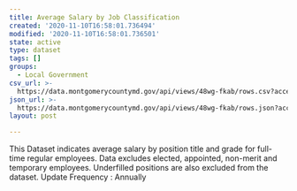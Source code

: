 ```yaml
---
title: Average Salary by Job Classification
created: '2020-11-10T16:58:01.736494'
modified: '2020-11-10T16:58:01.736501'
state: active
type: dataset
tags: []
groups:
  - Local Government
csv_url: >-
  https://data.montgomerycountymd.gov/api/views/48wg-fkab/rows.csv?accessType=DOWNLOAD
json_url: >-
  https://data.montgomerycountymd.gov/api/views/48wg-fkab/rows.json?accessType=DOWNLOAD
layout: post

---
```

This Dataset indicates average salary by position title and grade for full-time regular employees. Data excludes elected, appointed, non-merit and temporary employees. Underfilled positions are also excluded from the dataset.
Update Frequency : Annually
